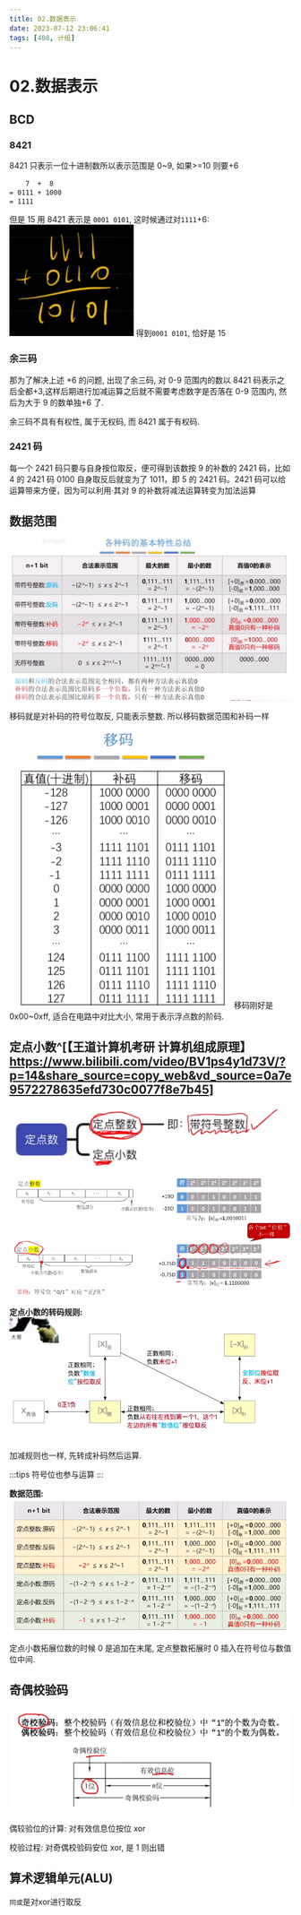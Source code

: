 ```yaml
---
title: 02.数据表示
date: 2023-07-12 23:06:41
tags: [408, 计组]
---
```


# 02.数据表示

## BCD

### 8421

8421 只表示一位十进制数所以表示范围是 0~9, 如果>=10 则要+6

```
    7  +  8
= 0111 + 1000
= 1111
```

但是 15 用 8421 表示是 `0001 0101`, 这时候通过对`1111`+6:
![1111 + 0110](image-1.png)
得到`0001 0101`, 恰好是 15

### 余三码

那为了解决上述 +6 的问题, 出现了余三码, 对 0-9 范围内的数以 8421 码表示之后全都+3,这样后期进行加减运算之后就不需要考虑数字是否落在 0-9 范围内, 然后为大于 9 的数单独+6 了.

余三码不具有有权性, 属于无权码, 而 8421 属于有权码.

### 2421 码

每一个 2421 码只要与自身按位取反，便可得到该数按 9 的补数的 2421 码，比如 4 的 2421 码 0100 自身取反后就变为了 1011，即 5 的 2421 码。2421 码可以给运算带来方便，因为可以利用·其对 9 的补数将减法运算转变为加法运算

## 数据范围

![数据范围](image-3.png)

移码就是对补码的符号位取反, 只能表示整数. 所以移码数据范围和补码一样

![移码](image-2.png)
移码刚好是 0x00~0xff, 适合在电路中对比大小, 常用于表示浮点数的阶码.

## 定点小数^[【王道计算机考研 计算机组成原理】 https://www.bilibili.com/video/BV1ps4y1d73V/?p=14&share_source=copy_web&vd_source=0a7e9572278635efd730c0077f8e7b45]

![](image-5.png)
![](image-6.png)

**定点小数的转码规则:**
![](image-7.png)

加减规则也一样, 先转成补码然后运算.

:::tips
符号位也参与运算
:::

**数据范围:**
![范围](image-8.png)

定点小数拓展位数的时候 0 是追加在末尾, 定点整数拓展时 0 插入在符号位与数值位中间.

## 奇偶校验码

![](image-9.png)

偶较验位的计算: 对有效信息位按位 xor

校验过程: 对奇偶校验码安位 xor, 是 1 则出错

## 算术逻辑单元(ALU)
  
`同或`是对xor进行取反